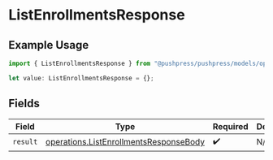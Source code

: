 # ListEnrollmentsResponse

## Example Usage

```typescript
import { ListEnrollmentsResponse } from "@pushpress/pushpress/models/operations";

let value: ListEnrollmentsResponse = {};
```

## Fields

| Field                                                                                            | Type                                                                                             | Required                                                                                         | Description                                                                                      |
| ------------------------------------------------------------------------------------------------ | ------------------------------------------------------------------------------------------------ | ------------------------------------------------------------------------------------------------ | ------------------------------------------------------------------------------------------------ |
| `result`                                                                                         | [operations.ListEnrollmentsResponseBody](../../models/operations/listenrollmentsresponsebody.md) | :heavy_check_mark:                                                                               | N/A                                                                                              |